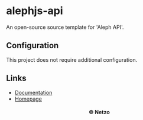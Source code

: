 # alephjs-api

An open-source source template for 'Aleph API'.

## Configuration

This project does not require additional configuration.

## Links

- [Documentation](https://alephjs.org/)
- [Homepage](https://app.netzo.io/templates/alephjs-api)

<div align="center">
  <h4>© Netzo</h4>
</div>
